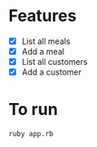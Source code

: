 # Features
- [x] List all meals
- [x] Add a meal
- [x] List all customers
- [x] Add a customer

# To run
```
ruby app.rb
```
